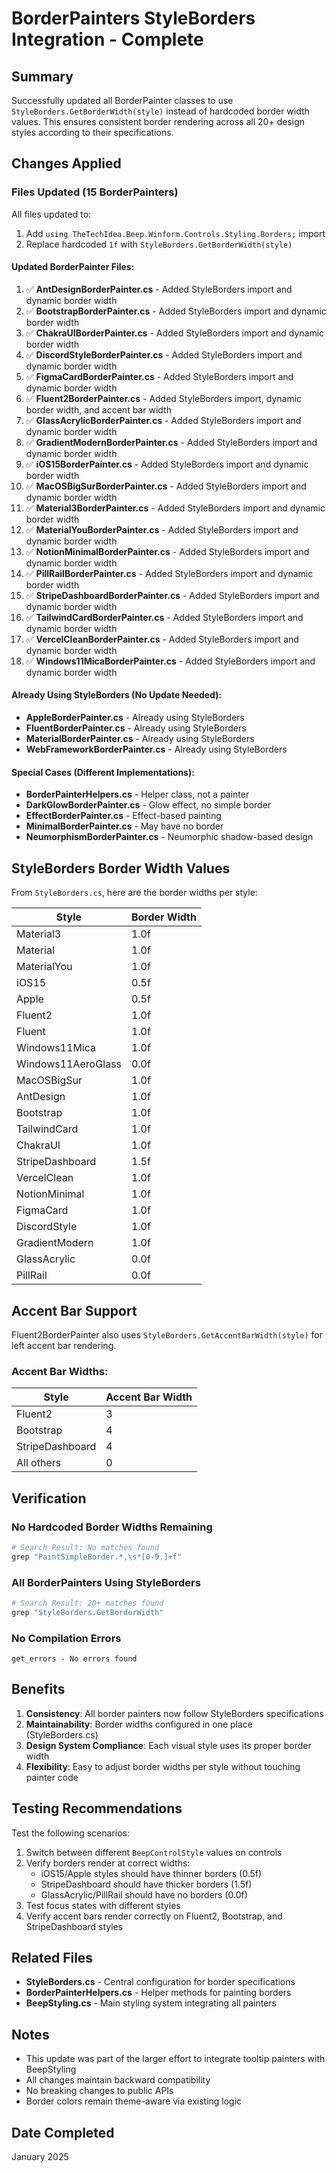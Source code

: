 # BorderPainters StyleBorders Integration - Complete

## Summary
Successfully updated all BorderPainter classes to use `StyleBorders.GetBorderWidth(style)` instead of hardcoded border width values. This ensures consistent border rendering across all 20+ design styles according to their specifications.

## Changes Applied

### Files Updated (15 BorderPainters)
All files updated to:
1. Add `using TheTechIdea.Beep.Winform.Controls.Styling.Borders;` import
2. Replace hardcoded `1f` with `StyleBorders.GetBorderWidth(style)`

#### Updated BorderPainter Files:
1. ✅ **AntDesignBorderPainter.cs** - Added StyleBorders import and dynamic border width
2. ✅ **BootstrapBorderPainter.cs** - Added StyleBorders import and dynamic border width
3. ✅ **ChakraUIBorderPainter.cs** - Added StyleBorders import and dynamic border width
4. ✅ **DiscordStyleBorderPainter.cs** - Added StyleBorders import and dynamic border width
5. ✅ **FigmaCardBorderPainter.cs** - Added StyleBorders import and dynamic border width
6. ✅ **Fluent2BorderPainter.cs** - Added StyleBorders import, dynamic border width, and accent bar width
7. ✅ **GlassAcrylicBorderPainter.cs** - Added StyleBorders import and dynamic border width
8. ✅ **GradientModernBorderPainter.cs** - Added StyleBorders import and dynamic border width
9. ✅ **iOS15BorderPainter.cs** - Added StyleBorders import and dynamic border width
10. ✅ **MacOSBigSurBorderPainter.cs** - Added StyleBorders import and dynamic border width
11. ✅ **Material3BorderPainter.cs** - Added StyleBorders import and dynamic border width
12. ✅ **MaterialYouBorderPainter.cs** - Added StyleBorders import and dynamic border width
13. ✅ **NotionMinimalBorderPainter.cs** - Added StyleBorders import and dynamic border width
14. ✅ **PillRailBorderPainter.cs** - Added StyleBorders import and dynamic border width
15. ✅ **StripeDashboardBorderPainter.cs** - Added StyleBorders import and dynamic border width
16. ✅ **TailwindCardBorderPainter.cs** - Added StyleBorders import and dynamic border width
17. ✅ **VercelCleanBorderPainter.cs** - Added StyleBorders import and dynamic border width
18. ✅ **Windows11MicaBorderPainter.cs** - Added StyleBorders import and dynamic border width

#### Already Using StyleBorders (No Update Needed):
- **AppleBorderPainter.cs** - Already using StyleBorders
- **FluentBorderPainter.cs** - Already using StyleBorders
- **MaterialBorderPainter.cs** - Already using StyleBorders
- **WebFrameworkBorderPainter.cs** - Already using StyleBorders

#### Special Cases (Different Implementations):
- **BorderPainterHelpers.cs** - Helper class, not a painter
- **DarkGlowBorderPainter.cs** - Glow effect, no simple border
- **EffectBorderPainter.cs** - Effect-based painting
- **MinimalBorderPainter.cs** - May have no border
- **NeumorphismBorderPainter.cs** - Neumorphic shadow-based design

## StyleBorders Border Width Values
From `StyleBorders.cs`, here are the border widths per style:

| Style | Border Width |
|-------|--------------|
| Material3 | 1.0f |
| Material | 1.0f |
| MaterialYou | 1.0f |
| iOS15 | 0.5f |
| Apple | 0.5f |
| Fluent2 | 1.0f |
| Fluent | 1.0f |
| Windows11Mica | 1.0f |
| Windows11AeroGlass | 0.0f |
| MacOSBigSur | 1.0f |
| AntDesign | 1.0f |
| Bootstrap | 1.0f |
| TailwindCard | 1.0f |
| ChakraUI | 1.0f |
| StripeDashboard | 1.5f |
| VercelClean | 1.0f |
| NotionMinimal | 1.0f |
| FigmaCard | 1.0f |
| DiscordStyle | 1.0f |
| GradientModern | 1.0f |
| GlassAcrylic | 0.0f |
| PillRail | 0.0f |

## Accent Bar Support
Fluent2BorderPainter also uses `StyleBorders.GetAccentBarWidth(style)` for left accent bar rendering.

### Accent Bar Widths:
| Style | Accent Bar Width |
|-------|------------------|
| Fluent2 | 3 |
| Bootstrap | 4 |
| StripeDashboard | 4 |
| All others | 0 |

## Verification

### No Hardcoded Border Widths Remaining
```powershell
# Search Result: No matches found
grep "PaintSimpleBorder.*,\s*[0-9.]+f"
```

### All BorderPainters Using StyleBorders
```powershell
# Search Result: 20+ matches found
grep "StyleBorders.GetBorderWidth"
```

### No Compilation Errors
```
get_errors - No errors found
```

## Benefits

1. **Consistency**: All border painters now follow StyleBorders specifications
2. **Maintainability**: Border widths configured in one place (StyleBorders.cs)
3. **Design System Compliance**: Each visual style uses its proper border width
4. **Flexibility**: Easy to adjust border widths per style without touching painter code

## Testing Recommendations

Test the following scenarios:
1. Switch between different `BeepControlStyle` values on controls
2. Verify borders render at correct widths:
   - iOS15/Apple styles should have thinner borders (0.5f)
   - StripeDashboard should have thicker borders (1.5f)
   - GlassAcrylic/PillRail should have no borders (0.0f)
3. Test focus states with different styles
4. Verify accent bars render correctly on Fluent2, Bootstrap, and StripeDashboard styles

## Related Files

- **StyleBorders.cs** - Central configuration for border specifications
- **BorderPainterHelpers.cs** - Helper methods for painting borders
- **BeepStyling.cs** - Main styling system integrating all painters

## Notes

- This update was part of the larger effort to integrate tooltip painters with BeepStyling
- All changes maintain backward compatibility
- No breaking changes to public APIs
- Border colors remain theme-aware via existing logic

## Date Completed
January 2025
